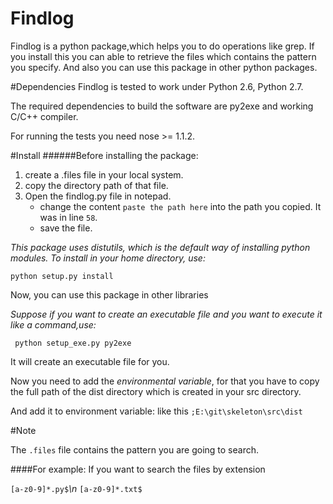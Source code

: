 # Findlog
Findlog is a python package,which helps you to do operations like grep.
If you install this you can able to retrieve the files which contains the pattern you specify.
And also you can use this package in other python packages.

#Dependencies
Findlog is tested to work under Python 2.6, Python 2.7. 

The required dependencies to build the software are py2exe and working C/C++ compiler.

For running the tests you need nose >= 1.1.2.

#Install
######Before installing the package:

1. create a .files file in your local system.
2. copy the directory path of that file.
3. Open the findlog.py file in notepad.
   * change the content ``` paste the path here ``` into the path you copied. It was in line ``` 58 ```.
   * save the file.

*This package uses distutils, which is the default way of installing python modules. To install in your home directory, use:*

``` python setup.py install ```

Now, you can use this package in other libraries

*Suppose if you want to create an executable file and you want to execute it like a command,use:*

``` python setup_exe.py py2exe```

It will create an executable file for you.

Now you need to add the *environmental variable*, for that you have to copy the full path of the dist directory which is created in your src directory.

And add it to environment variable:
like this ``` ;E:\git\skeleton\src\dist ``` 

#Note

The ``` .files ``` file contains the pattern you are going to search.

####For example:
If you want to search the files by extension

``` [a-z0-9]*.py$ ```*\n*
``` [a-z0-9]*.txt$ ```
